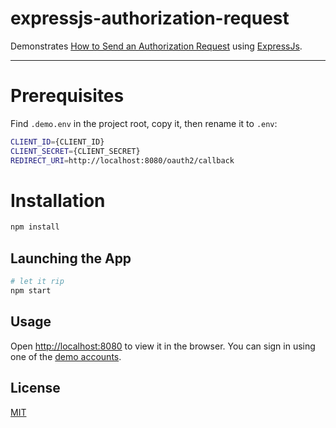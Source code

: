 # expressjs-authorization-request

Demonstrates [How to Send an Authorization Request](https://github.com/mrtillman/counter-culture.secure/wiki/How-To-Send-an-Authorization-Request) using [ExpressJs](https://expressjs.com).

---

# Prerequisites

Find `.demo.env` in the project root, copy it, then rename it to `.env`:

```sh
CLIENT_ID={CLIENT_ID}
CLIENT_SECRET={CLIENT_SECRET}
REDIRECT_URI=http://localhost:8080/oauth2/callback
```

# Installation

```sh
npm install
```

## Launching the App

```sh
# let it rip
npm start
```

## Usage

Open [http://localhost:8080](http://localhost:8080) to view it in the browser. You can sign in using one of the [demo accounts](https://github.com/mrtillman/counter-culture.secure/blob/master/README.md#usage).

## License
[MIT](https://github.com/mrtillman/counter-culture.app/blob/master/LICENSE.md)
